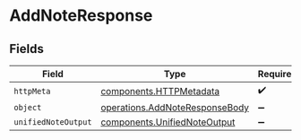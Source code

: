 # AddNoteResponse


## Fields

| Field                                                                            | Type                                                                             | Required                                                                         | Description                                                                      |
| -------------------------------------------------------------------------------- | -------------------------------------------------------------------------------- | -------------------------------------------------------------------------------- | -------------------------------------------------------------------------------- |
| `httpMeta`                                                                       | [components.HTTPMetadata](../../models/components/httpmetadata.md)               | :heavy_check_mark:                                                               | N/A                                                                              |
| `object`                                                                         | [operations.AddNoteResponseBody](../../models/operations/addnoteresponsebody.md) | :heavy_minus_sign:                                                               | N/A                                                                              |
| `unifiedNoteOutput`                                                              | [components.UnifiedNoteOutput](../../models/components/unifiednoteoutput.md)     | :heavy_minus_sign:                                                               | N/A                                                                              |